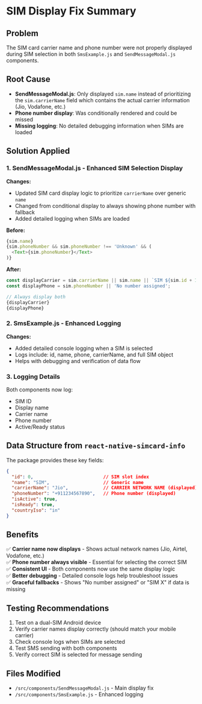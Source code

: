 # SIM Display Fix Summary

## Problem
The SIM card carrier name and phone number were not properly displayed during SIM selection in both `SmsExample.js` and `SendMessageModal.js` components.

## Root Cause
- **SendMessageModal.js**: Only displayed `sim.name` instead of prioritizing the `sim.carrierName` field which contains the actual carrier information (Jio, Vodafone, etc.)
- **Phone number display**: Was conditionally rendered and could be missed
- **Missing logging**: No detailed debugging information when SIMs are loaded

## Solution Applied

### 1. SendMessageModal.js - Enhanced SIM Selection Display
**Changes:**
- Updated SIM card display logic to prioritize `carrierName` over generic `name`
- Changed from conditional display to always showing phone number with fallback
- Added detailed logging when SIMs are loaded

**Before:**
```javascript
{sim.name}
{sim.phoneNumber && sim.phoneNumber !== 'Unknown' && (
  <Text>{sim.phoneNumber}</Text>
)}
```

**After:**
```javascript
const displayCarrier = sim.carrierName || sim.name || `SIM ${sim.id + 1}`;
const displayPhone = sim.phoneNumber || 'No number assigned';

// Always display both
{displayCarrier}
{displayPhone}
```

### 2. SmsExample.js - Enhanced Logging
**Changes:**
- Added detailed console logging when a SIM is selected
- Logs include: id, name, phone, carrierName, and full SIM object
- Helps with debugging and verification of data flow

### 3. Logging Details
Both components now log:
- SIM ID
- Display name
- Carrier name
- Phone number
- Active/Ready status

## Data Structure from `react-native-simcard-info`

The package provides these key fields:
```json
{
  "id": 0,                          // SIM slot index
  "name": "SIM",                    // Generic name
  "carrierName": "Jio",             // CARRIER NETWORK NAME (displayed)
  "phoneNumber": "+911234567890",   // Phone number (displayed)
  "isActive": true,
  "isReady": true,
  "countryIso": "in"
}
```

## Benefits

✅ **Carrier name now displays** - Shows actual network names (Jio, Airtel, Vodafone, etc.)  
✅ **Phone number always visible** - Essential for selecting the correct SIM  
✅ **Consistent UI** - Both components now use the same display logic  
✅ **Better debugging** - Detailed console logs help troubleshoot issues  
✅ **Graceful fallbacks** - Shows "No number assigned" or "SIM X" if data is missing  

## Testing Recommendations

1. Test on a dual-SIM Android device
2. Verify carrier names display correctly (should match your mobile carrier)
3. Check console logs when SIMs are selected
4. Test SMS sending with both components
5. Verify correct SIM is selected for message sending

## Files Modified

- `/src/components/SendMessageModal.js` - Main display fix
- `/src/components/SmsExample.js` - Enhanced logging